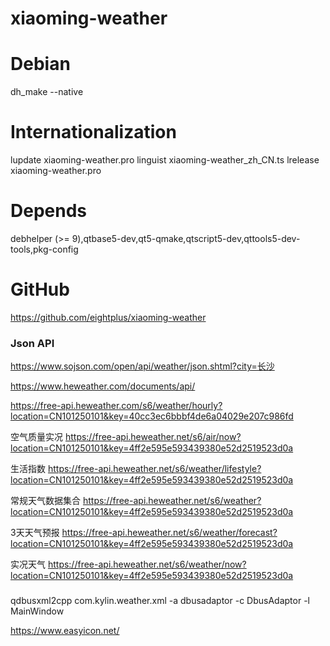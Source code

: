 xiaoming-weather
================

Debian
=======
dh_make --native

Internationalization
=======
lupdate xiaoming-weather.pro
linguist xiaoming-weather_zh_CN.ts
lrelease xiaoming-weather.pro

Depends
=======
debhelper (>= 9),qtbase5-dev,qt5-qmake,qtscript5-dev,qttools5-dev-tools,pkg-config

GitHub
=======
https://github.com/eightplus/xiaoming-weather


### Json API

https://www.sojson.com/open/api/weather/json.shtml?city=长沙

https://www.heweather.com/documents/api/

https://free-api.heweather.com/s6/weather/hourly?location=CN101250101&key=40cc3ec6bbbf4de6a04029e207c986fd


空气质量实况
https://free-api.heweather.net/s6/air/now?location=CN101250101&key=4ff2e595e593439380e52d2519523d0a


生活指数
https://free-api.heweather.net/s6/weather/lifestyle?location=CN101250101&key=4ff2e595e593439380e52d2519523d0a


常规天气数据集合
https://free-api.heweather.net/s6/weather?location=CN101250101&key=4ff2e595e593439380e52d2519523d0a


3天天气预报
https://free-api.heweather.net/s6/weather/forecast?location=CN101250101&key=4ff2e595e593439380e52d2519523d0a


实况天气
https://free-api.heweather.net/s6/weather/now?location=CN101250101&key=4ff2e595e593439380e52d2519523d0a



### 

qdbusxml2cpp com.kylin.weather.xml -a dbusadaptor -c DbusAdaptor -l MainWindow

https://www.easyicon.net/
